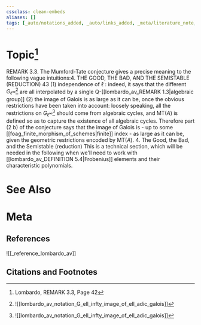 ```yaml
---
cssclass: clean-embeds
aliases: []
tags: [_auto/notations_added, _auto/links_added, _meta/literature_note, _reference/lombardo_av, _meta/TODO/change_title, _meta/remark]
---
```

# Topic[^1]
REMARK 3.3. The Mumford-Tate conjecture gives a precise meaning to the following vague intuitions:4. THE GOOD, THE BAD, AND THE SEMISTABLE (REDUCTION)
43
(1) independence of $\ell$ : indeed, it says that the different $G_{\ell^{\infty}}$[^2]               are all interpolated by a single Q-[[lombardo_av_REMARK 1.3|algebraic group]]
(2) the image of Galois is as large as it can be, once the obvious restrictions have been taken into account: loosely speaking, all the restrictions on $G_{\ell^{\infty}}$[^2]               should come from algebraic cycles, and $\mathrm{MT}(A)$ is defined so as to capture the existence of all algebraic cycles. Therefore part $(2 \mathrm{~b})$ of the conjecture says that the image of Galois is - up to some [[foag_finite_morphism_of_schemes|finite]] index - as large as it can be, given the geometric restrictions encoded by $\mathrm{MT}(A)$.
4. The Good, the Bad, and the Semistable (reduction)
This is a technical section, which will be needed in the following when we'll need to work with [[lombardo_av_DEFINITION 5.4|Frobenius]] elements and their characteristic polynomials.


# See Also

# Meta
## References
![[_reference_lombardo_av]]

## Citations and Footnotes
[^1]: Lombardo, REMARK 3.3, Page 42
[^2]: ![[lombardo_av_notation_G_ell_infty_image_of_ell_adic_galois]]